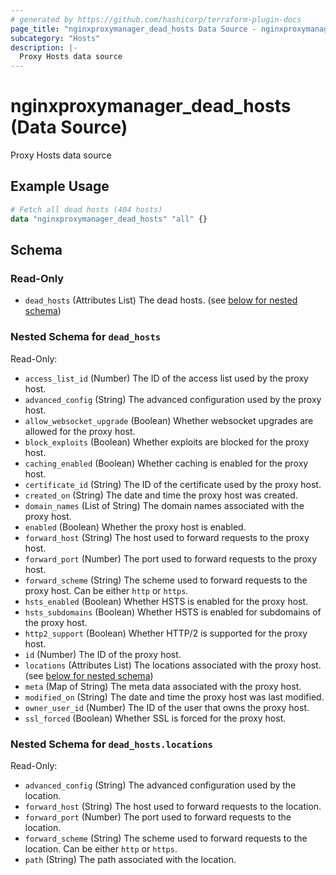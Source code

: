 ```yaml
---
# generated by https://github.com/hashicorp/terraform-plugin-docs
page_title: "nginxproxymanager_dead_hosts Data Source - nginxproxymanager"
subcategory: "Hosts"
description: |-
  Proxy Hosts data source
---
```


# nginxproxymanager_dead_hosts (Data Source)

Proxy Hosts data source

## Example Usage

```terraform
# Fetch all dead hosts (404 hosts)
data "nginxproxymanager_dead_hosts" "all" {}
```

<!-- schema generated by tfplugindocs -->
## Schema

### Read-Only

- `dead_hosts` (Attributes List) The dead hosts. (see [below for nested schema](#nestedatt--dead_hosts))

<a id="nestedatt--dead_hosts"></a>
### Nested Schema for `dead_hosts`

Read-Only:

- `access_list_id` (Number) The ID of the access list used by the proxy host.
- `advanced_config` (String) The advanced configuration used by the proxy host.
- `allow_websocket_upgrade` (Boolean) Whether websocket upgrades are allowed for the proxy host.
- `block_exploits` (Boolean) Whether exploits are blocked for the proxy host.
- `caching_enabled` (Boolean) Whether caching is enabled for the proxy host.
- `certificate_id` (String) The ID of the certificate used by the proxy host.
- `created_on` (String) The date and time the proxy host was created.
- `domain_names` (List of String) The domain names associated with the proxy host.
- `enabled` (Boolean) Whether the proxy host is enabled.
- `forward_host` (String) The host used to forward requests to the proxy host.
- `forward_port` (Number) The port used to forward requests to the proxy host.
- `forward_scheme` (String) The scheme used to forward requests to the proxy host. Can be either `http` or `https`.
- `hsts_enabled` (Boolean) Whether HSTS is enabled for the proxy host.
- `hsts_subdomains` (Boolean) Whether HSTS is enabled for subdomains of the proxy host.
- `http2_support` (Boolean) Whether HTTP/2 is supported for the proxy host.
- `id` (Number) The ID of the proxy host.
- `locations` (Attributes List) The locations associated with the proxy host. (see [below for nested schema](#nestedatt--dead_hosts--locations))
- `meta` (Map of String) The meta data associated with the proxy host.
- `modified_on` (String) The date and time the proxy host was last modified.
- `owner_user_id` (Number) The ID of the user that owns the proxy host.
- `ssl_forced` (Boolean) Whether SSL is forced for the proxy host.

<a id="nestedatt--dead_hosts--locations"></a>
### Nested Schema for `dead_hosts.locations`

Read-Only:

- `advanced_config` (String) The advanced configuration used by the location.
- `forward_host` (String) The host used to forward requests to the location.
- `forward_port` (Number) The port used to forward requests to the location.
- `forward_scheme` (String) The scheme used to forward requests to the location. Can be either `http` or `https`.
- `path` (String) The path associated with the location.
